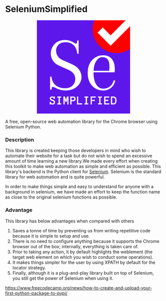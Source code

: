 # SeleniumSimplified 
<p align="center">
  <img src="https://github.com/raajrajnish/SeleniumSimplified/blob/master/assets/Se.png?raw=true" alt="Logo-SeleniumSimplified" height=300 width=300/>
</p>
A free, open-source web automation library for the Chrome browser using Selenium Python.

### Description
This library is created keeping those developers in mind who wish to automate their website for a task but do not wish to spend an excessive amount of time learning a new library.We made every effort when creating this toolkit to make web automation as simple and efficient as possible. This library's backend is the Python client for [Selenium](https://www.selenium.dev/). Selenium is the standard library for web automation and is quite powerful.

In order to make things simple and easy to understand for anyone with a background in selenium, we have made an effort to keep the function name as close to the original selenium functions as possible.

### Advantage
This library has below advantages when compared with others
  1. Saves a tonne of time by preventing us from writing repetitive code because it is simple to setup and use.
  2. There is no need to configure anything because it supports the Chrome browser out of the box; internally, everything is taken care of.
  3. Prior to taking any action, it by default highlights the weblement (the target web element on which you wish to conduct some operations).
  4. It makes things simpler for the user by using XPATH by default for the locator strategy.
  5. Finally, although it is a plug-and-play library built on top of Selenium, you still get the power of Selenium when using it.


https://www.freecodecamp.org/news/how-to-create-and-upload-your-first-python-package-to-pypi/
